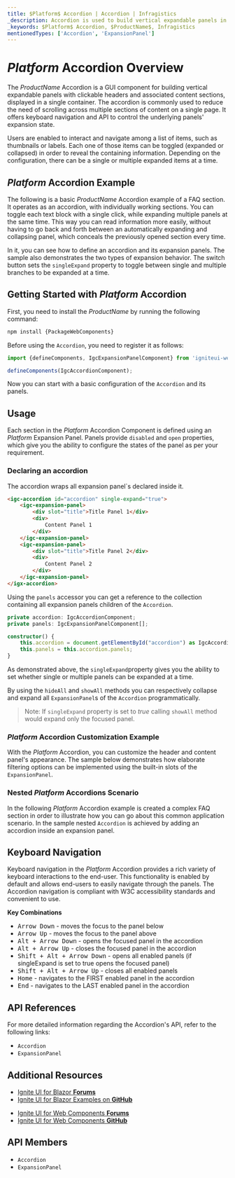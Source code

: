 ```yaml
---
title: $Platform$ Accordion | Accordion | Infragistics
_description: Accordion is used to build vertical expandable panels in accordion menu.
_keywords: $Platform$ Accordion, $ProductName$, Infragistics
mentionedTypes: ['Accordion', 'ExpansionPanel']
---
```


# $Platform$ Accordion Overview
The $ProductName$ Accordion is a GUI component for building vertical expandable panels with clickable headers and associated content sections, displayed in a single container. The accordion is commonly used to reduce the need of scrolling across multiple sections of content on a single page. It offers keyboard navigation and API to control the underlying panels' expansion state. 

Users are enabled to interact and navigate among a list of items, such as thumbnails or labels. Each one of those items can be toggled (expanded or collapsed) in order to reveal the containing information. Depending on the configuration, there can be a single or multiple expanded items at a time. 

## $Platform$ Accordion Example
The following is a basic $ProductName$ Accordion example of a FAQ section. It operates as an accordion, with individually working sections. You can toggle each text block with a single click, while expanding multiple panels at the same time. This way you can read information more easily, without having to go back and forth between an automatically expanding and collapsing panel, which conceals the previously opened section every time. 

In it, you can see how to define an accordion and its expansion panels. The sample also demonstrates the two types of expansion behavior. The switch button sets the `singleExpand` property to toggle between single and multiple branches to be expanded at a time.

<code-view style="height: 460px"
           data-demos-base-url="{environment:dvDemosBaseUrl}"
           iframe-src="{environment:demosBaseUrl}/layouts/accordion-overview"
           alt="$Platform$ Accordion Example"
           github-src="layouts/accordion/overview">
</code-view>

<div class="divider--half"></div>

## Getting Started with $Platform$ Accordion

<!-- WebComponents -->
First, you need to install the $ProductName$ by running the following command:

```cmd
npm install {PackageWebComponents}
```

Before using the `Accordion`, you need to register it as follows:

```ts
import {defineComponents, IgcExpansionPanelComponent} from 'igniteui-webcomponents';

defineComponents(IgcAccordionComponent);
```

<!-- end: WebComponents -->
Now you can start with a basic configuration of the `Accordion` and its panels.

## Usage

Each section in the $Platform$ Accordion Component is defined using an $Platform$ Expansion Panel.
Panels provide `disabled` and `open` properties, which give you the ability to configure the states of the panel as per your requirement. 

### Declaring an accordion

The accordion wraps all expansion panel`s declared inside it.

```html
<igc-accordion id="accordion" single-expand="true">
    <igc-expansion-panel>
        <div slot="title">Title Panel 1</div>
        <div>
            Content Panel 1
        </div>        
    </igc-expansion-panel>
    <igc-expansion-panel>
        <div slot="title">Title Panel 2</div>
        <div>
            Content Panel 2
        </div>        
    </igc-expansion-panel>        
</igx-accordion>
```

Using the `panels` accessor you can get a reference to the collection containing all expansion panels children of the `Accordion`.

```typescript
private accordion: IgcAccordionComponent;
private panels: IgcExpansionPanelComponent[];

constructor() {
	this.accordion = document.getElementById("accordion") as IgcAccordionComponent;
	this.panels = this.accordion.panels;
}
```

As demonstrated above, the `singleExpand`property gives you the ability to set whether single or multiple panels can be expanded at a time.

By using the `hideAll` and `showAll` methods you can respectively collapse and expand all `ExpansionPanel`s of the `Accordion` programmatically.

> Note: If `singleExpand` property is set to *true* calling `showAll` method would expand only the focused panel.

### $Platform$ Accordion Customization Example
With the $Platform$ Accordion, you can customize the header and content panel's appearance. 
The sample below demonstrates how elaborate filtering options can be implemented using the built-in slots of the `ExpansionPanel`.

<code-view style="height: 550px"
           data-demos-base-url="{environment:dvDemosBaseUrl}"
           iframe-src="{environment:demosBaseUrl}/layouts/accordion-customization"
           alt="$Platform$ Accordion Customization Example"
           github-src="layouts/accordion/customization">
</code-view>

<div class="divider--half"></div>

### Nested $Platform$ Accordions Scenario
In the following $Platform$ Accordion example is created a complex FAQ section in order to illustrate how you can go about this common application scenario. In the sample nested `Accordion` is achieved by adding an accordion inside an expansion panel.

<code-view style="height: 550px"
           data-demos-base-url="{environment:dvDemosBaseUrl}"
           iframe-src="{environment:demosBaseUrl}/layouts/accordion-nested-scenario"
           alt="$Platform$ Accordion Nested Example"
           github-src="layouts/accordion/nested-scenario">
</code-view>

<div class="divider--half"></div>

## Keyboard Navigation

Keyboard navigation in the $Platform$ Accordion provides a rich variety of keyboard interactions to the end-user. This functionality is enabled by default and allows end-users to easily navigate through the panels.
The Accordion navigation is compliant with W3C accessibility standards and convenient to use.

**Key Combinations**
 - <kbd>Arrow Down</kbd> - moves the focus to the panel below
 - <kbd>Arrow Up</kbd> - moves the focus to the panel above
 - <kbd>Alt + Arrow Down</kbd> - opens the focused panel in the accordion
 - <kbd>Alt + Arrow Up</kbd> - closes the focused panel in the accordion
 - <kbd>Shift + Alt + Arrow Down</kbd> - opens all enabled panels (if singleExpand is set to true opens the focused panel)
 - <kbd>Shift + Alt + Arrow Up</kbd> - closes all enabled panels
 - <kbd>Home</kbd> - navigates to the FIRST enabled panel in the accordion
 - <kbd>End</kbd> - navigates to the LAST enabled panel in the accordion

<!-- WebComponents -->

## API References

For more detailed information regarding the Accordion's API, refer to the following links:
* `Accordion`
* `ExpansionPanel`

<!-- end: WebComponents -->

<div class="divider"></div>

## Additional Resources

<!-- Blazor -->

* [Ignite UI for Blazor **Forums**](https://www.infragistics.com/community/forums/f/ignite-ui-for-blazor)
* [Ignite UI for Blazor Examples on **GitHub**](https://github.com/IgniteUI/igniteui-blazor-examples)

<!-- end: Blazor -->

<!-- WebComponents -->

* [Ignite UI for Web Components **Forums**](https://www.infragistics.com/community/forums/f/ignite-ui-for-web-components)
* [Ignite UI for Web Components **GitHub**](https://github.com/IgniteUI/igniteui-webcomponents)

<!-- end: WebComponents -->

 ## API Members
 - `Accordion`
 - `ExpansionPanel`